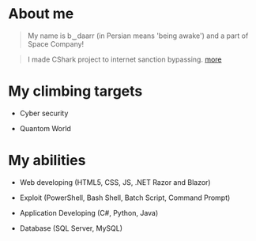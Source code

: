 # About me

> My name is b‿daarr (in Persian means 'being awake') and a part of Space Company!

> I made CShark project to internet sanction bypassing. [more](https://github.com/cshark)

# My climbing targets

+ Cyber security

+ Quantom World

# My abilities

+ Web developing (HTML5, CSS, JS, .NET Razor and Blazor)

+ Exploit (PowerShell, Bash Shell, Batch Script, Command Prompt)

+ Application Developing (C#, Python, Java)

+ Database (SQL Server, MySQL)
